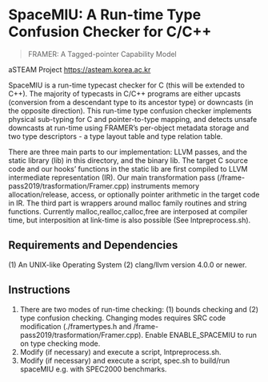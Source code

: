# SpaceMIU: A Run-time Type Confusion Checker for C/C++

> FRAMER: A Tagged-pointer Capability Model
 
aSTEAM Project https://asteam.korea.ac.kr

SpaceMIU is a run-time typecast checker for C (this will be extended
to C++). The majority of typecasts in C/C++ programs are either
upcasts (conversion from a descendant type to its ancestor type) or
downcasts (in the opposite direction). This run-time type confusion
checker implements physical sub-typing for C and pointer-to-type
mapping, and detects unsafe downcasts at run-time using FRAMER’s 
per-object metadata storage and two type descriptors - 
a type layout table and type relation table.

There are three main parts to our implementation: LLVM passes, 
and the static library (lib) in this directory, and the binary lib. 
The target C source code and our hooks’ functions in the static lib 
are first compiled to LLVM intermediate representation (IR). 
Our main transformation pass (/frame-pass2019/trasformation/Framer.cpp)
instruments memory allocation/release, access, or optionally 
pointer arithmetic in the target code in IR. 
The third part is wrappers around malloc family routines and string functions. 
Currently malloc,realloc,calloc,free are interposed at compiler time,
but interposition at link-time is also possible (See lntpreprocess.sh).


## Requirements and Dependencies

(1) An UNIX-like Operating System
(2) clang/llvm version 4.0.0 or newer.

## Instructions

1. There are two modes of run-time checking: (1) bounds checking and 
   (2) type confusion checking. Changing modes requires SRC code
    modification (./framertypes.h and /frame-pass2019/trasformation/Framer.cpp). 
    Enable ENABLE_SPACEMIU to run on type checking mode.
2. Modify (if necessary) and execute a script, lntpreprocess.sh.
3. Modify (if necessary) and execute a script, spec.sh to build/run spaceMIU 
   e.g. with SPEC2000 benchmarks.

    

